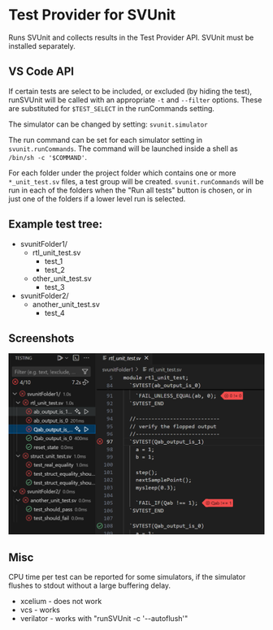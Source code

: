 # Test Provider for SVUnit

Runs SVUnit and collects results in the Test Provider API. SVUnit must be installed separately.

## VS Code API

If certain tests are select to be included, or excluded (by hiding the test), runSVUnit will be called with an appropriate `-t` and `--filter` options. These are substituted for `$TEST_SELECT` in the runCommands setting.

The simulator can be changed by setting: `svunit.simulator`

The run command can be set for each simulator setting in `svunit.runCommands`. The command will be launched inside a shell as `/bin/sh -c '$COMMAND'`.

For each folder under the project folder which contains one or more `*_unit_test.sv` files, a test group will be created. `svunit.runCommands` will be run in each of the folders when the "Run all tests" button is chosen, or in just one of the folders if a lower level run is selected.

## Example test tree:
* svunitFolder1/
  * rtl_unit_test.sv
    * test_1
    * test_2
  * other_unit_test.sv
    * test_3
* svunitFolder2/
  * another_unit_test.sv
    * test_4

## Screenshots
![Screenshot](images/screenshot1.png)

## Misc
CPU time per test can be reported for some simulators, if the simulator flushes to stdout without a large buffering delay.
* xcelium - does not work
* vcs - works
* verilator - works with "runSVUnit -c '--autoflush'"